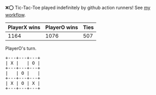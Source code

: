 :x::o: Tic-Tac-Toe played indefinitely by github action runners! See [my workflow](.github/workflows/play.yaml).

|PlayerX wins|PlayerO wins|Ties|
|-|-|-|
|1164|1076|507|

PlayerO's turn.

<pre>
+---+---+---+
| X |   | O |
+---+---+---+
|   | O |   |
+---+---+---+
| X | O | X |
+---+---+---+
</pre>